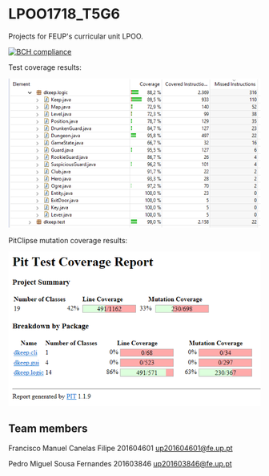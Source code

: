 # LPOO1718_T5G6
Projects for FEUP's curricular unit LPOO.

[![BCH compliance](https://bettercodehub.com/edge/badge/MrZephyr17/LPOO1718_T5G6?branch=master&token=25e82d1f5498da8cfb2667264ff146c1d4cc6542)](https://bettercodehub.com/)

Test coverage results: 

![alt text](res/test_results/coverage.png "EclEmma results")

PitClipse mutation coverage results: 

![alt text](res/test_results/pit.png "PitClipse results")


## Team members

Francisco Manuel Canelas Filipe 201604601 up201604601@fe.up.pt

Pedro Miguel Sousa Fernandes 201603846 up201603846@fe.up.pt
